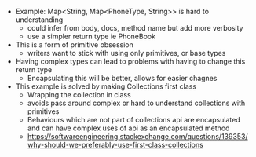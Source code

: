 - Example: Map<String, Map<PhoneType, String>> is hard to understanding
  - could infer from body, docs, method name but add more verbosity
  - use a simpler return type ie PhoneBook
- This is a form of primitive obsession
  - writers want to stick with using only primitives, or base types
- Having complex types can lead to problems with having to change this return type
  - Encapsulating this will be better, allows for easier chagnes
- This example is solved by making Collections first class
  - Wrapping the collection in class
  - avoids pass around complex or hard to understand collections with primitives
  - Behaviours which are not part of collections api are encapsulated and can have complex uses of api as an encapsulated method
  - https://softwareengineering.stackexchange.com/questions/139353/why-should-we-preferably-use-first-class-collections 
